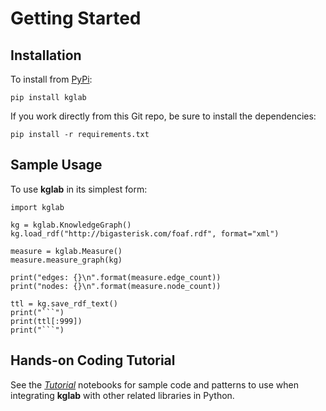 # Getting Started

## Installation

To install from [PyPi](https://pypi.python.org/pypi/kglab):
```
pip install kglab
```

If you work directly from this Git repo, be sure to install the 
dependencies:
```
pip install -r requirements.txt
```


## Sample Usage

To use **kglab** in its simplest form:
```
import kglab

kg = kglab.KnowledgeGraph()
kg.load_rdf("http://bigasterisk.com/foaf.rdf", format="xml")

measure = kglab.Measure()
measure.measure_graph(kg)

print("edges: {}\n".format(measure.edge_count))
print("nodes: {}\n".format(measure.node_count))

ttl = kg.save_rdf_text()
print("```")
print(ttl[:999])
print("```")
```


## Hands-on Coding Tutorial

See the [*Tutorial*](../tutorial/) notebooks for sample code and
patterns to use when integrating **kglab** with other related
libraries in Python.
